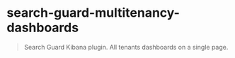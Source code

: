 # search-guard-multitenancy-dashboards

> Search Guard Kibana plugin. All tenants dashboards on a single page.